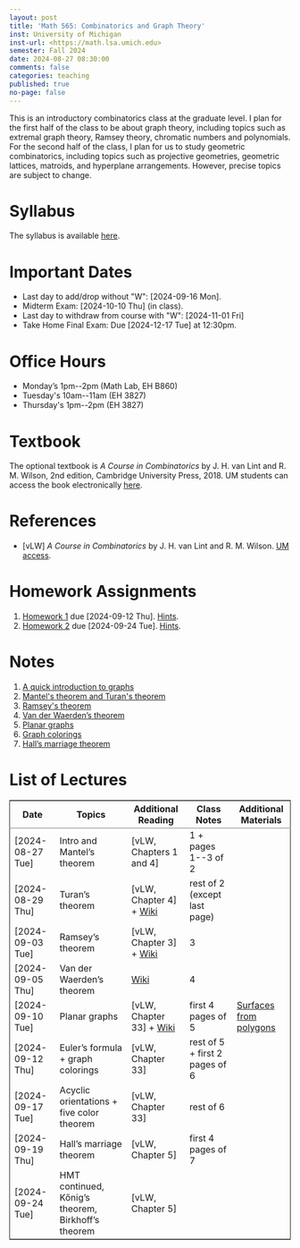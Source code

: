 ```yaml
---
layout: post
title: 'Math 565: Combinatorics and Graph Theory'
inst: University of Michigan
inst-url: <https://math.lsa.umich.edu>
semester: Fall 2024
date: 2024-08-27 08:30:00
comments: false
categories: teaching
published: true
no-page: false 
---
```

This is an introductory combinatorics class at the graduate level.
I plan for the first half of the class to be about graph theory, including
topics such as extremal graph theory, Ramsey theory, chromatic numbers
and polynomials.
For the second half of the class, I plan for us to 
study geometric combinatorics, including topics such as projective
geometries, geometric lattices, matroids, and hyperplane arrangements.
However, precise topics are subject to change. 


# Syllabus

The syllabus is available [here](https://www.dropbox.com/scl/fi/ssmxxbwi05fkn3612gtkq/24F-Math565-Syllabus.pdf?rlkey=umpfkz0fpy4xegc9kui781xmj&dl=0).


# Important Dates

-   Last day to add/drop without "W": <span class="timestamp-wrapper"><span class="timestamp">[2024-09-16 Mon]</span></span>.
-   Midterm Exam: <span class="timestamp-wrapper"><span class="timestamp">[2024-10-10 Thu] </span></span> (in class).
-   Last day to withdraw from course with "W": <span class="timestamp-wrapper"><span class="timestamp">[2024-11-01 Fri]</span></span>
-   Take Home Final Exam: Due <span class="timestamp-wrapper"><span class="timestamp">[2024-12-17 Tue] </span></span> at 12:30pm.


# Office Hours

-   Monday’s 1pm--2pm (Math Lab, EH B860)
-   Tuesday's 10am--11am (EH 3827)
-   Thursday's 1pm--2pm (EH 3827)


# Textbook

The optional textbook is *A Course in Combinatorics* by J. H. van Lint and R. M. Wilson, 2nd edition, Cambridge University Press, 2018. UM students can access the book electronically [here](https://doi-org.proxy.lib.umich.edu/10.1017/CBO9780511987045).


# References

-   [vLW] *A Course in Combinatorics* by J. H. van Lint and R. M. Wilson. [UM access](https://doi-org.proxy.lib.umich.edu/10.1017/CBO9780511987045).


# Homework Assignments

1.  [Homework 1](https://www.dropbox.com/scl/fi/uws1z9ila4ta5gq2fwbih/Math565-Homework1.pdf?rlkey=zt64ihneyuh30ry0ii7vdlwpp&dl=0) due <span class="timestamp-wrapper"><span class="timestamp">[2024-09-12 Thu]</span></span>. [Hints](https://www.dropbox.com/scl/fi/w47i9kx5c705v0naofzyz/Math565-Hints-Homework1.pdf?rlkey=bc7n2y82rly8p8cqvb3t0cwj1&dl=0).
2.  [Homework 2](https://www.dropbox.com/scl/fi/hy4x92r1q8slmt26efuzm/Math565-Homework2.pdf?rlkey=8gq1gdn0uptdrnzs06eycdyxv&st=9ujx51na&dl=0) due <span class="timestamp-wrapper"><span class="timestamp">[2024-09-24 Tue]</span></span>. [Hints](https://www.dropbox.com/scl/fi/oe10927yq51vvy018vrif/Math565-Hints-Homework2.pdf?rlkey=tj34opv0eu5tdy2qmxz3u9om7&st=2kb0hos0&dl=0).


# Notes

1.  [A quick introduction to graphs](https://www.dropbox.com/scl/fi/obj4s9jcpm83l7qgz9ww1/1-Quick-intro-to-graphs.pdf?rlkey=owguctpxa48l773z1637qb8wd&dl=0)
2.  [Mantel's theorem and Turan's theorem](https://www.dropbox.com/scl/fi/3b8cftj3z0n1phaftuws4/2-Mantel-s-Theorem-and-Tur-n-s-Theorem.pdf?rlkey=hqyt68onshosmykhe6hb9wtt4&dl=0)
3.  [Ramsey's theorem](https://www.dropbox.com/scl/fi/54x7o5ygniwlq7dni3cxy/3-Ramsey-s-Theorem.pdf?rlkey=3eojvoub71ipgu2x99yn1ch7h&dl=0)
4.  [Van der Waerden’s theorem](https://www.dropbox.com/scl/fi/bgdwzu2obfdl7z0agmc9m/4-Van-der-Waerden-s-theorem.pdf?rlkey=h9uswfibhp2ohwv5958axpyu2&dl=0)
5.  [Planar graphs](https://www.dropbox.com/scl/fi/shcfttstoaltjth69qeis/5-Planar-graphs-and-embeddings-on-surfaces.pdf?rlkey=0sf213u4yxpe6atg3tvln7fps&dl=0)
6.  [Graph colorings](https://www.dropbox.com/scl/fi/7llq0zpxuzvvvagcusg1a/6-Graph-coloring.pdf?rlkey=a4b328f2z9bldtjm6k1lbyv21&st=206p7s08&dl=0)
7.  [Hall’s marriage theorem](https://www.dropbox.com/scl/fi/mblmbw1aacyqf8ui3k8r9/7-Hall-s-marriage-theorem.pdf?rlkey=02ktww9u1is8dtfrgrsl1c6op&st=tc8ejkfm&dl=0)


# List of Lectures

<table border="2" cellspacing="0" cellpadding="6" rules="groups" frame="hsides">


<colgroup>
<col  class="org-left" />

<col  class="org-left" />

<col  class="org-left" />

<col  class="org-left" />

<col  class="org-left" />
</colgroup>
<thead>
<tr>
<th scope="col" class="org-left">Date</th>
<th scope="col" class="org-left">Topics</th>
<th scope="col" class="org-left">Additional Reading</th>
<th scope="col" class="org-left">Class Notes</th>
<th scope="col" class="org-left">Additional Materials</th>
</tr>
</thead>

<tbody>
<tr>
<td class="org-left"><span class="timestamp-wrapper"><span class="timestamp">[2024-08-27 Tue]</span></span></td>
<td class="org-left">Intro and Mantel’s theorem</td>
<td class="org-left">[vLW, Chapters 1 and 4]</td>
<td class="org-left">1 + pages 1--3 of 2</td>
<td class="org-left">&#xa0;</td>
</tr>


<tr>
<td class="org-left"><span class="timestamp-wrapper"><span class="timestamp">[2024-08-29 Thu]</span></span></td>
<td class="org-left">Turan’s theorem</td>
<td class="org-left">[vLW, Chapter 4] + <a href="https://en.wikipedia.org/wiki/Tur%C3%A1n%27s_theorem">Wiki</a></td>
<td class="org-left">rest of 2 (except last page)</td>
<td class="org-left">&#xa0;</td>
</tr>


<tr>
<td class="org-left"><span class="timestamp-wrapper"><span class="timestamp">[2024-09-03 Tue]</span></span></td>
<td class="org-left">Ramsey’s theorem</td>
<td class="org-left">[vLW, Chapter 3] + <a href="https://en.wikipedia.org/wiki/Ramsey%27s_theorem">Wiki</a></td>
<td class="org-left">3</td>
<td class="org-left">&#xa0;</td>
</tr>


<tr>
<td class="org-left"><span class="timestamp-wrapper"><span class="timestamp">[2024-09-05 Thu]</span></span></td>
<td class="org-left">Van der Waerden’s theorem</td>
<td class="org-left"><a href="https://en.wikipedia.org/wiki/Van_der_Waerden%27s_theorem">Wiki</a></td>
<td class="org-left">4</td>
<td class="org-left">&#xa0;</td>
</tr>


<tr>
<td class="org-left"><span class="timestamp-wrapper"><span class="timestamp">[2024-09-10 Tue]</span></span></td>
<td class="org-left">Planar graphs</td>
<td class="org-left">[vLW, Chapter 33] + <a href="https://en.wikipedia.org/wiki/Planar_graph">Wiki</a></td>
<td class="org-left">first 4 pages of 5</td>
<td class="org-left"><a href="https://en.wikipedia.org/wiki/Surface_(topology)#Construction_from_polygons">Surfaces from polygons</a></td>
</tr>


<tr>
<td class="org-left"><span class="timestamp-wrapper"><span class="timestamp">[2024-09-12 Thu]</span></span></td>
<td class="org-left">Euler’s formula + graph colorings</td>
<td class="org-left">[vLW, Chapter 33]</td>
<td class="org-left">rest of 5 + first 2 pages of 6</td>
<td class="org-left">&#xa0;</td>
</tr>


<tr>
<td class="org-left"><span class="timestamp-wrapper"><span class="timestamp">[2024-09-17 Tue]</span></span></td>
<td class="org-left">Acyclic orientations + five color theorem</td>
<td class="org-left">[vLW, Chapter 33]</td>
<td class="org-left">rest of 6</td>
<td class="org-left">&#xa0;</td>
</tr>


<tr>
<td class="org-left"><span class="timestamp-wrapper"><span class="timestamp">[2024-09-19 Thu]</span></span></td>
<td class="org-left">Hall’s marriage theorem</td>
<td class="org-left">[vLW, Chapter 5]</td>
<td class="org-left">first 4 pages of 7</td>
<td class="org-left">&#xa0;</td>
</tr>


<tr>
<td class="org-left"><span class="timestamp-wrapper"><span class="timestamp">[2024-09-24 Tue]</span></span></td>
<td class="org-left">HMT continued, Kőnig’s theorem, Birkhoff’s theorem</td>
<td class="org-left">[vLW, Chapter 5]</td>
<td class="org-left">&#xa0;</td>
<td class="org-left">&#xa0;</td>
</tr>
</tbody>
</table>

